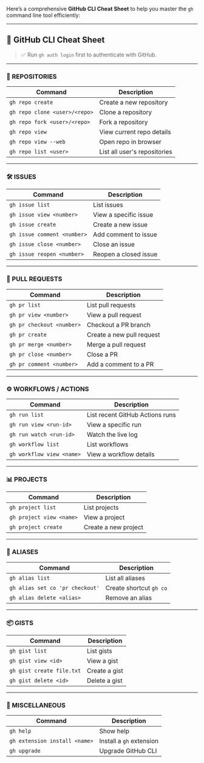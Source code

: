 Here’s a comprehensive **GitHub CLI Cheat Sheet** to help you master the `gh` command line tool efficiently:

---

## 🧾 GitHub CLI Cheat Sheet

> ✅ Run `gh auth login` first to authenticate with GitHub.

---

### 📁 REPOSITORIES

| Command                             | Description                        |
|-------------------------------------|------------------------------------|
| `gh repo create`                    | Create a new repository            |
| `gh repo clone <user>/<repo>`       | Clone a repository                 |
| `gh repo fork <user>/<repo>`        | Fork a repository                  |
| `gh repo view`                      | View current repo details          |
| `gh repo view --web`                | Open repo in browser               |
| `gh repo list <user>`               | List all user's repositories       |

---

### 🛠️ ISSUES

| Command                             | Description                        |
|-------------------------------------|------------------------------------|
| `gh issue list`                     | List issues                        |
| `gh issue view <number>`            | View a specific issue              |
| `gh issue create`                   | Create a new issue                 |
| `gh issue comment <number>`         | Add comment to issue               |
| `gh issue close <number>`           | Close an issue                     |
| `gh issue reopen <number>`          | Reopen a closed issue              |

---

### 🔀 PULL REQUESTS

| Command                             | Description                        |
|-------------------------------------|------------------------------------|
| `gh pr list`                        | List pull requests                 |
| `gh pr view <number>`               | View a pull request                |
| `gh pr checkout <number>`           | Checkout a PR branch               |
| `gh pr create`                      | Create a new pull request          |
| `gh pr merge <number>`              | Merge a pull request               |
| `gh pr close <number>`              | Close a PR                         |
| `gh pr comment <number>`            | Add a comment to a PR              |

---

### ⚙️ WORKFLOWS / ACTIONS

| Command                             | Description                        |
|-------------------------------------|------------------------------------|
| `gh run list`                       | List recent GitHub Actions runs    |
| `gh run view <run-id>`              | View a specific run                |
| `gh run watch <run-id>`             | Watch the live log                 |
| `gh workflow list`                  | List workflows                     |
| `gh workflow view <name>`           | View a workflow details            |

---

### 📊 PROJECTS

| Command                             | Description                        |
|-------------------------------------|------------------------------------|
| `gh project list`                   | List projects                      |
| `gh project view <name>`            | View a project                     |
| `gh project create`                 | Create a new project               |

---

### 🧠 ALIASES

| Command                             | Description                        |
|-------------------------------------|------------------------------------|
| `gh alias list`                     | List all aliases                   |
| `gh alias set co 'pr checkout'`     | Create shortcut `gh co`            |
| `gh alias delete <alias>`           | Remove an alias                    |

---

### 📦 GISTS

| Command                             | Description                        |
|-------------------------------------|------------------------------------|
| `gh gist list`                      | List gists                         |
| `gh gist view <id>`                 | View a gist                        |
| `gh gist create file.txt`           | Create a gist                      |
| `gh gist delete <id>`               | Delete a gist                      |

---

### 🧰 MISCELLANEOUS

| Command                             | Description                        |
|-------------------------------------|------------------------------------|
| `gh help`                           | Show help                          |
| `gh extension install <name>`       | Install a `gh` extension           |
| `gh upgrade`                        | Upgrade GitHub CLI                 |
